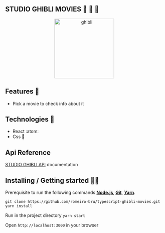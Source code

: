 ## STUDIO GHIBLI MOVIES 🌰 🌱 🌳

<p  align="center">
<img  src="https://media.giphy.com/media/Mbq13NNZn0J7a/giphy.gif?cid=790b761167844d4788a2547daa934605f90eff7e37ede823&rid=giphy.gif&ct=g"  height="190" alt="ghibli">
</p>

## Features 👾 
* Pick a movie to check info about it

## Technologies :mag_right:
* React :atom:
* Css :nail_care:

## Api Reference
[STUDIO GHIBLI API](https://ghibliapi.herokuapp.com/) documentation


## Installing / Getting started 👨‍🏭

Prerequisite to run the following commands <strong>[Node.js](https://nodejs.org/en/download/)</strong>, 
                           <strong>[Git](https://git-scm.com/downloads)</strong>, 
                           <strong>[Yarn](https://yarnpkg.com/)</strong>.
<br>
```
git clone https://github.com/romeiro-bru/typescript-ghibli-movies.git
yarn install
```

Run in the project directory ```yarn start```

Open ```http://localhost:3000``` in your browser
